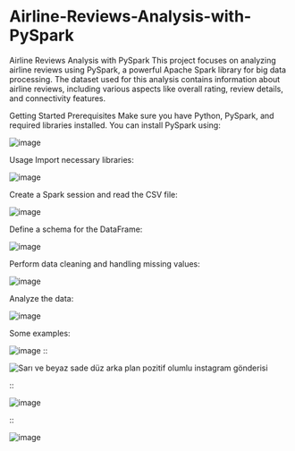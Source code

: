 # Airline-Reviews-Analysis-with-PySpark

Airline Reviews Analysis with PySpark
This project focuses on analyzing airline reviews using PySpark, a powerful Apache Spark library for big data processing. The dataset used for this analysis contains information about airline reviews, including various aspects like overall rating, review details, and connectivity features.

Getting Started
Prerequisites
Make sure you have Python, PySpark, and required libraries installed. You can install PySpark using:

![image](https://github.com/Revealis/Airline-Reviews-Analysis-with-PySpark/assets/126680990/b96f6f89-e246-4015-9528-3b5db66cae23)

Usage
Import necessary libraries:

![image](https://github.com/Revealis/Airline-Reviews-Analysis-with-PySpark/assets/126680990/af8d9c21-a399-452c-8574-620ec16feec3)

Create a Spark session and read the CSV file:

![image](https://github.com/Revealis/Airline-Reviews-Analysis-with-PySpark/assets/126680990/3f479d7e-8632-4bd9-8ab4-915a3aadca5a)

Define a schema for the DataFrame:

![image](https://github.com/Revealis/Airline-Reviews-Analysis-with-PySpark/assets/126680990/06a8122a-5c28-41f0-848e-dd4bdeddddc0)

Perform data cleaning and handling missing values:

![image](https://github.com/Revealis/Airline-Reviews-Analysis-with-PySpark/assets/126680990/91ae9121-0c02-46ba-b871-4450f754ae4a)

Analyze the data:

![image](https://github.com/Revealis/Airline-Reviews-Analysis-with-PySpark/assets/126680990/28c5f961-0260-48ce-b2fe-07fa089f34b9)


Some examples:

![image](https://github.com/Revealis/Airline-Reviews-Analysis-with-PySpark/assets/126680990/de828dea-82cd-41c4-9b98-2a13ebbedd4c)
::

![Sarı ve beyaz sade düz arka plan pozitif olumlu instagram gönderisi](https://github.com/Revealis/Airline-Reviews-Analysis-with-PySpark/assets/126680990/441650e0-e8f2-4dc3-b10b-ef6753132c0e)



::

![image](https://github.com/Revealis/Airline-Reviews-Analysis-with-PySpark/assets/126680990/f0f0d13e-ef56-46ea-93fd-bff42ec876b2)

::

![image](https://github.com/Revealis/Airline-Reviews-Analysis-with-PySpark/assets/126680990/1e1b5f03-1489-41c5-97e8-6f9aa46af5f5)












